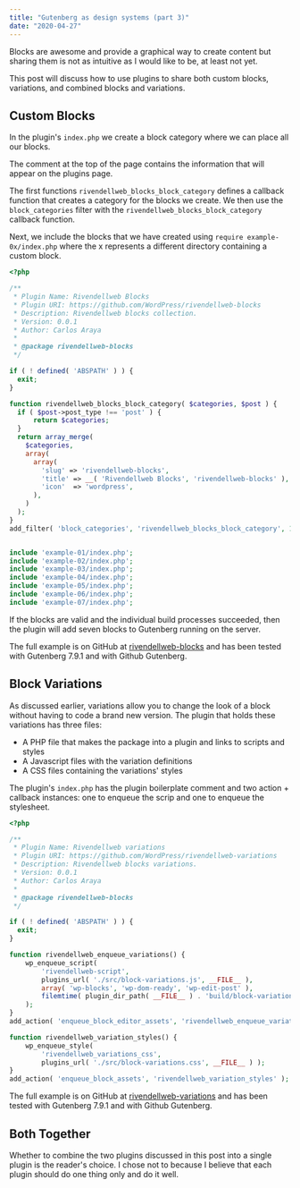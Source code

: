 ```yaml
---
title: "Gutenberg as design systems (part 3)"
date: "2020-04-27"
---
```


Blocks are awesome and provide a graphical way to create content but sharing them is not as intuitive as I would like to be, at least not yet.

This post will discuss how to use plugins to share both custom blocks, variations, and combined blocks and variations.

## Custom Blocks

In the plugin's `index.php` we create a block category where we can place all our blocks.

The comment at the top of the page contains the information that will appear on the plugins page.

The first functions `rivendellweb_blocks_block_category` defines a callback function that creates a category for the blocks we create. We then use the `block_categories` filter with the `rivendellweb_blocks_block_category` callback function.

Next, we include the blocks that we have created using `require example-0x/index.php` where the x represents a different directory containing a custom block.

```php
<?php

/**
 * Plugin Name: Rivendellweb Blocks
 * Plugin URI: https://github.com/WordPress/rivendellweb-blocks
 * Description: Rivendellweb blocks collection.
 * Version: 0.0.1
 * Author: Carlos Araya
 *
 * @package rivendellweb-blocks
 */

if ( ! defined( 'ABSPATH' ) ) {
  exit;
}

function rivendellweb_blocks_block_category( $categories, $post ) {
  if ( $post->post_type !== 'post' ) {
      return $categories;
  }
  return array_merge(
    $categories,
    array(
      array(
        'slug' => 'rivendellweb-blocks',
        'title' => __( 'Rivendellweb Blocks', 'rivendellweb-blocks' ),
        'icon'  => 'wordpress',
      ),
    )
  );
}
add_filter( 'block_categories', 'rivendellweb_blocks_block_category', 10, 2);


include 'example-01/index.php';
include 'example-02/index.php';
include 'example-03/index.php';
include 'example-04/index.php';
include 'example-05/index.php';
include 'example-06/index.php';
include 'example-07/index.php';
```

If the blocks are valid and the individual build processes succeeded, then the plugin will add seven blocks to Gutenberg running on the server.

The full example is on GitHub at [rivendellweb-blocks](https://github.com/caraya/rivendellweb-blocks) and has been tested with Gutenberg 7.9.1 and with Github Gutenberg.

## Block Variations

As discussed earlier, variations allow you to change the look of a block without having to code a brand new version. The plugin that holds these variations has three files:

- A PHP file that makes the package into a plugin and links to scripts and styles
- A Javascript files with the variation definitions
- A CSS files containing the variations' styles

The plugin's `index.php` has the plugin boilerplate comment and two action + callback instances: one to enqueue the scrip and one to enqueue the stylesheet.

```php
<?php

/**
 * Plugin Name: Rivendellweb variations
 * Plugin URI: https://github.com/WordPress/rivendellweb-variations
 * Description: Rivendellweb blocks variations.
 * Version: 0.0.1
 * Author: Carlos Araya
 *
 * @package rivendellweb-blocks
 */

if ( ! defined( 'ABSPATH' ) ) {
  exit;
}

function rivendellweb_enqueue_variations() {
    wp_enqueue_script(
        'rivendellweb-script',
        plugins_url( './src/block-variations.js', __FILE__ ),
        array( 'wp-blocks', 'wp-dom-ready', 'wp-edit-post' ),
        filemtime( plugin_dir_path( __FILE__ ) . 'build/block-variations.js' )
    );
}
add_action( 'enqueue_block_editor_assets', 'rivendellweb_enqueue_variations' );

function rivendellweb_variation_styles() {
    wp_enqueue_style(
        'rivendellweb_variations_css',
        plugins_url( './src/block-variations.css', __FILE__ ) );
}
add_action( 'enqueue_block_assets', 'rivendellweb_variation_styles' );
```

The full example is on GitHub at [rivendellweb-variations](https://github.com/caraya/rivendellweb-variations) and has been tested with Gutenberg 7.9.1 and with Github Gutenberg.

## Both Together

Whether to combine the two plugins discussed in this post into a single plugin is the reader's choice. I chose not to because I believe that each plugin should do one thing only and do it well.
